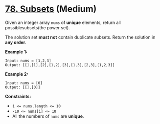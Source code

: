 # [78. Subsets][link] (Medium)

[link]: https://leetcode.com/problems/subsets/

Given an integer array `nums` of **unique** elements, return all possiblesubsets(the power set).

The solution set **must not** contain duplicate subsets. Return the solution in **any order**.

**Example 1:**

```
Input: nums = [1,2,3]
Output: [[],[1],[2],[1,2],[3],[1,3],[2,3],[1,2,3]]
```

**Example 2:**

```
Input: nums = [0]
Output: [[],[0]]
```

**Constraints:**

- `1 <= nums.length <= 10`
- `-10 <= nums[i] <= 10`
- All the numbers of `nums` are **unique**.
